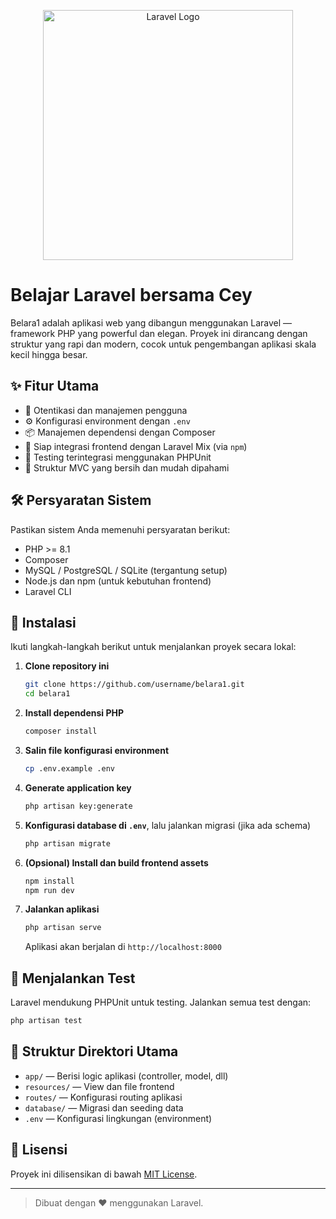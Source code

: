 <p align="center"><a href="https://laravel.com" target="_blank"><img src="https://raw.githubusercontent.com/laravel/art/master/logo-lockup/5%20SVG/2%20CMYK/1%20Full%20Color/laravel-logolockup-cmyk-red.svg" width="400" alt="Laravel Logo"></a></p>

# Belajar Laravel bersama Cey

Belara1 adalah aplikasi web yang dibangun menggunakan Laravel — framework PHP yang powerful dan elegan. Proyek ini dirancang dengan struktur yang rapi dan modern, cocok untuk pengembangan aplikasi skala kecil hingga besar.

## ✨ Fitur Utama

- 🔐 Otentikasi dan manajemen pengguna 
- ⚙️ Konfigurasi environment dengan `.env`
- 📦 Manajemen dependensi dengan Composer
- 🎨 Siap integrasi frontend dengan Laravel Mix (via `npm`)
- 🧪 Testing terintegrasi menggunakan PHPUnit
- 📁 Struktur MVC yang bersih dan mudah dipahami

## 🛠️ Persyaratan Sistem

Pastikan sistem Anda memenuhi persyaratan berikut:

- PHP >= 8.1
- Composer
- MySQL / PostgreSQL / SQLite (tergantung setup)
- Node.js dan npm (untuk kebutuhan frontend)
- Laravel CLI

## 🚀 Instalasi

Ikuti langkah-langkah berikut untuk menjalankan proyek secara lokal:

1. **Clone repository ini**
   ```bash
   git clone https://github.com/username/belara1.git
   cd belara1
   ```

2. **Install dependensi PHP**
   ```bash
   composer install
   ```

3. **Salin file konfigurasi environment**
   ```bash
   cp .env.example .env
   ```

4. **Generate application key**
   ```bash
   php artisan key:generate
   ```

5. **Konfigurasi database di `.env`**, lalu jalankan migrasi (jika ada schema)
   ```bash
   php artisan migrate
   ```

6. **(Opsional) Install dan build frontend assets**
   ```bash
   npm install
   npm run dev
   ```

7. **Jalankan aplikasi**
   ```bash
   php artisan serve
   ```
   Aplikasi akan berjalan di `http://localhost:8000`

## 🧪 Menjalankan Test

Laravel mendukung PHPUnit untuk testing. Jalankan semua test dengan:

```bash
php artisan test
```

## 📁 Struktur Direktori Utama

- `app/` — Berisi logic aplikasi (controller, model, dll)
- `resources/` — View dan file frontend
- `routes/` — Konfigurasi routing aplikasi
- `database/` — Migrasi dan seeding data
- `.env` — Konfigurasi lingkungan (environment)

## 📄 Lisensi

Proyek ini dilisensikan di bawah [MIT License](LICENSE).

---

> Dibuat dengan ❤️ menggunakan Laravel.
